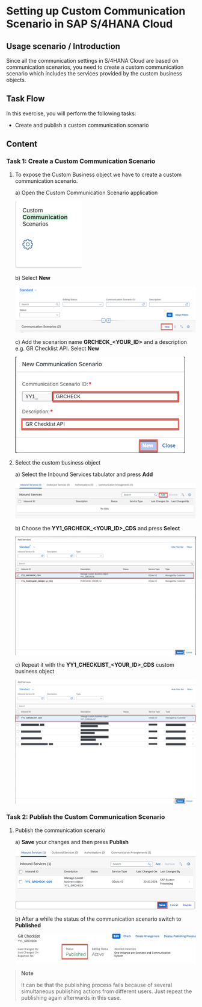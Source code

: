 # Setting up Custom Communication Scenario in SAP S/4HANA Cloud

## Usage scenario / Introduction 

Since all the communication settings in S/4HANA Cloud are based on communication scenarios, you need to create a custom communication scenario which includes the services provided by the custom business objects.


## Task Flow  

In this exercise, you will perform the following tasks:

* Create and publish a custom communication scenario


## Content

### Task 1: Create a Custom Communication Scenario

   1. To expose the Custom Business object we have to create a custom communication scenario.
      
      a) Open the Custom Communication Scenario application

         ![custom cs](./img/cs_app.png)

      b) Select **New**

         ![add cs](./img/cs_new.png)

      c) Add the scenarion name **GRCHECK_\<YOUR_ID\>** and a description e.g. GR Checklist API. Select **New**

         ![add cs](./img/cs_new2.png)

   2. Select the custom business object
     
      a) Select the Inbound Services tabulator and press **Add**
       
         ![add inbound service](./img/cs_add_inbound_service.png)
     
      b) Choose the **YY1_GRCHECK_\<YOUR_ID\>_CDS** and press **Select**

         ![select bo](./img/cs_select_service.png)

      c) Repeat it with the **YY1_CHECKLIST_\<YOUR_ID\>_CDS** custom business object

         ![select bo](./img/cs_checklist_select_service.png)

### Task 2: Publish the Custom Communication Scenario

   1. Publish the communication scenario
      
      a) **Save** your changes and then press **Publish**

         ![save and publish cs](./img/cs_save.png)

      b) After a while the status of the communication scenario switch to **Published**

         ![save and publish cs](./img/cs_published.png)

> **Note**
> 
> It can be that the publishing process fails because of several simultaneous publishing actions from different users. Just repeat the publishing again afterwards in this case.